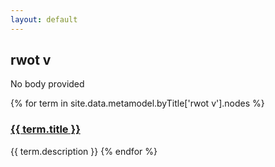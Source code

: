 ```yaml
---
layout: default
---
```

<style>
.initial-content {
  padding-left:5%;
  padding-right:25px;
}
</style>

## rwot v

No body provided

{% for term in site.data.metamodel.byTitle['rwot v'].nodes %}
### <a href='/_pages/embed?t={{ term.title }}'>{{ term.title }}</a>

{{ term.description }}
{% endfor %}
